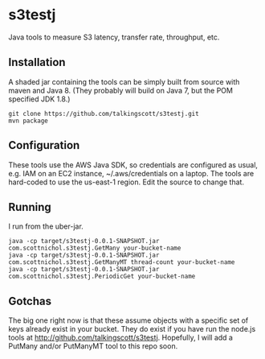 # s3testj
Java tools to measure S3 latency, transfer rate, throughput, etc.

## Installation
A shaded jar containing the tools can be simply built from source with maven and Java 8.  (They probably
will build on Java 7, but the POM specified JDK 1.8.)
```
git clone https://github.com/talkingscott/s3testj.git
mvn package
```

## Configuration
These tools use the AWS Java SDK, so credentials are configured as usual, e.g. IAM on an EC2 instance,
~/.aws/credentials on a laptop.  The tools are hard-coded to use the us-east-1 region.  Edit the source
to change that.

## Running
I run from the uber-jar.
```
java -cp target/s3testj-0.0.1-SNAPSHOT.jar com.scottnichol.s3testj.GetMany your-bucket-name
java -cp target/s3testj-0.0.1-SNAPSHOT.jar com.scottnichol.s3testj.GetManyMT thread-count your-bucket-name
java -cp target/s3testj-0.0.1-SNAPSHOT.jar com.scottnichol.s3testj.PeriodicGet your-bucket-name
```

## Gotchas
The big one right now is that these assume objects with a specific set of keys already exist in your
bucket.  They do exist if you have run the node.js tools at http://github.com/talkingscott/s3testj.
Hopefully, I will add a PutMany and/or PutManyMT tool to this repo soon.
